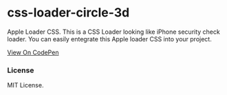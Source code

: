 # css-loader-circle-3d
Apple Loader CSS. This is a CSS Loader looking like iPhone security check loader. You can easily entegrate this Apple loader CSS into your project. 

[View On CodePen](https://codepen.io/serkanzturk/pen/wvmGVMb "View On CodePen")

### License
MIT License.